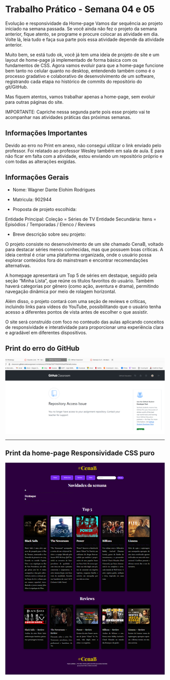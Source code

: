 # Trabalho Prático - Semana 04 e 05

Evolução e responsividade da Home-page
Vamos dar sequência ao projeto iniciado na semana passada. Se você ainda não fez o projeto da semana anterior, fique atento, se programe e procure colocar as atividade em dia. Volte lá, leia tudo e faça sua parte pois essa atividade depende da atividade anterior.

Muito bem, se está tudo ok, você já tem uma ideia de projeto de site e um layout de home-page já implementado de forma básica com os fundamentos de CSS. Agora vamos evoluir para que a home-page funcione bem tanto no celular quanto no desktop, entendendo também como é o processo gradativo e colaborativo de desenvolvimento de um software, registrando cada etapa no histórico de commits do repositório do git/GitHub.

Mas fiquem atentos, vamos trabalhar apenas a home-page, sem evoluir para outras páginas do site. 

IMPORTANTE: Capriche nessa segunda parte pois esse projeto vai te acompanhar nas atividades práticas das próximas semanas. 

## Informações Importantes

Devido ao erro no Print em anexo, não consegui utilizar o link enviado pelo professor. Foi relatado ao professor Wesley também em sala de aula. E para não ficar em falta com a atividade, estou enviando um repositório próprio e com todas as alterações exigidas.


## Informações Gerais

- Nome: Wagner Dante Elohim Rodrigues
- Matricula: 902944

- Proposta de projeto escolhida:

Entidade Principal: Coleção = Séries de TV
Entidade Secundária: Itens = Episódios / Temporadas / Elenco / Reviews


- Breve descrição sobre seu projeto:

O projeto consiste no desenvolvimento de um site chamado CenaB, voltado para destacar séries menos conhecidas, mas que possuem boas críticas. A ideia central é criar uma plataforma organizada, onde o usuário possa explorar conteúdos fora do mainstream e encontrar recomendações alternativas.

A homepage apresentará um Top 5 de séries em destaque, seguido pela seção “Minha Lista”, que reúne os títulos favoritos do usuário. Também haverá categorias por gênero (como ação, aventura e drama), permitindo navegação dinâmica por meio de rolagem horizontal.

Além disso, o projeto contará com uma seção de reviews e críticas, incluindo links para vídeos do YouTube, possibilitando que o usuário tenha acesso a diferentes pontos de vista antes de escolher o que assistir.

O site será construído com foco no conteudo das aulas aplicando conceitos de responsividade e interatividade para proporcionar uma experiência clara e agradável em diferentes dispositivos.

## Print do erro do GitHub
<img src="Prints/Erro Git HUB.png" alt="Erro GIt HUB"/>

---

## Print da home-page Responsividade CSS puro
<img src="Prints/CSS PURO.png" alt="CSS PURO">

